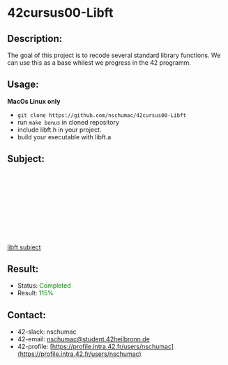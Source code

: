 # 42cursus00-Libft
## Description:
The goal of this project is to recode several standard library functions. We can use this as a base whilest we progress in the 42 programm.

## Usage:
**MacOs Linux only**
- `git clone https://github.com/nschumac/42cursus00-Libft`
- run `make bonus` in cloned repository
- include libft.h in your project.
- build your executable with libft.a

## Subject:
<object data="https://github.com/nschumac/42cursus00-Libft/blob/main/subject/libft-en.pdf" type="application/pdf" width="700px" height="700px">
    <embed src="https://github.com/nschumac/42cursus00-Libft/blob/main/subject/libft-en.pdf">
        <p><a href="https://github.com/nschumac/42cursus00-Libft/blob/main/subject/libft-en.pdf">libft subject</a></p>
    </embed>
</object>

## Result:
- Status: <span style="color:green">Completed</span>
- Result: <span style="color:green">115%</span>

## Contact:
- 42-slack: nschumac
- 42-email: [nschumac@student.42heilbronn.de](nschumac@student.42heilbronn.de)
- 42-profile: [https://profile.intra.42.fr/users/nschumac](https://profile.intra.42.fr/users/nschumac)
